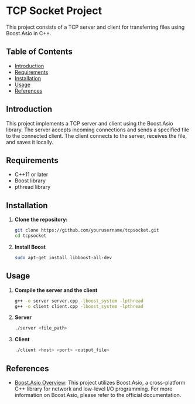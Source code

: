 # TCP Socket Project

This project consists of a TCP server and client for transferring files using Boost.Asio in C++.

## Table of Contents

- [Introduction](#introduction)
- [Requirements](#requirements)
- [Installation](#installation)
- [Usage](#usage)
- [References](#references)

## Introduction

This project implements a TCP server and client using the Boost.Asio library. The server accepts incoming connections and sends a specified file to the connected client. The client connects to the server, receives the file, and saves it locally.

## Requirements

- C++11 or later
- Boost library
- pthread library

## Installation

1. **Clone the repository:**

   ```sh
   git clone https://github.com/yourusername/tcpsocket.git
   cd tcpsocket
   ```
2. **Install Boost**
    ```sh
    sudo apt-get install libboost-all-dev
    ```
## Usage

1. **Compile the server and the client**
    ```sh
    g++ -o server server.cpp -lboost_system -lpthread
    g++ -o client client.cpp -lboost_system -lpthread
    ```
2. **Server**
    ```sh
    ./server <file_path>
    ```
3. **Client**
    ```sh
    ./client <host> <port> <output_file>
    ```
## References

- [Boost.Asio Overview](https://www.boost.org/doc/libs/1_85_0/doc/html/boost_asio/overview.html): This project utilizes Boost.Asio, a cross-platform C++ library for network and low-level I/O programming. For more information on Boost.Asio, please refer to the official documentation.
